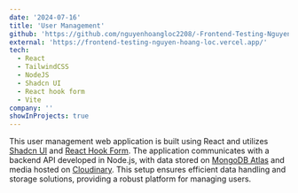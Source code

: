 ```yaml
---
date: '2024-07-16'
title: 'User Management'
github: 'https://github.com/nguyenhoangloc2208/-Frontend-Testing-Nguyen-Hoang-Loc'
external: 'https://frontend-testing-nguyen-hoang-loc.vercel.app/'
tech:
  - React
  - TailwindCSS
  - NodeJS
  - Shadcn UI
  - React hook form
  - Vite
company: ''
showInProjects: true
---
```


This user management web application is built using React and utilizes [Shadcn UI](https://ui.shadcn.com/) and [React Hook Form](https://www.react-hook-form.com/). The application communicates with a backend API developed in Node.js, with data stored on [MongoDB Atlas](https://www.mongodb.com) and media hosted on [Cloudinary](https://cloudinary.com/). This setup ensures efficient data handling and storage solutions, providing a robust platform for managing users.
